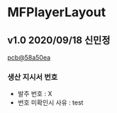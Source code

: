 # MFPlayerLayout

## v1.0 2020/09/18 신민정
[pcb@58a50ea](https://github.com/enthusapp/pcb/commit/58a50eaa9a713573846e83fe8bd86a481b266ba3)

### 생산 지시서 번호
* 발주 번호 : X
* 번호 미확인시 사유 : test
